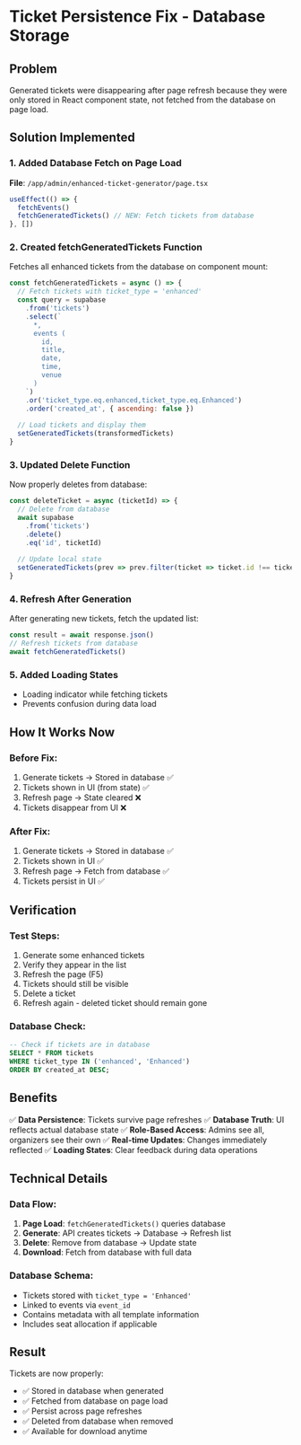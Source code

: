 # Ticket Persistence Fix - Database Storage

## Problem
Generated tickets were disappearing after page refresh because they were only stored in React component state, not fetched from the database on page load.

## Solution Implemented

### 1. Added Database Fetch on Page Load
**File**: `/app/admin/enhanced-ticket-generator/page.tsx`

```javascript
useEffect(() => {
  fetchEvents()
  fetchGeneratedTickets() // NEW: Fetch tickets from database
}, [])
```

### 2. Created fetchGeneratedTickets Function
Fetches all enhanced tickets from the database on component mount:

```javascript
const fetchGeneratedTickets = async () => {
  // Fetch tickets with ticket_type = 'enhanced'
  const query = supabase
    .from('tickets')
    .select(`
      *,
      events (
        id,
        title,
        date,
        time,
        venue
      )
    `)
    .or('ticket_type.eq.enhanced,ticket_type.eq.Enhanced')
    .order('created_at', { ascending: false })
  
  // Load tickets and display them
  setGeneratedTickets(transformedTickets)
}
```

### 3. Updated Delete Function
Now properly deletes from database:

```javascript
const deleteTicket = async (ticketId) => {
  // Delete from database
  await supabase
    .from('tickets')
    .delete()
    .eq('id', ticketId)
  
  // Update local state
  setGeneratedTickets(prev => prev.filter(ticket => ticket.id !== ticketId))
}
```

### 4. Refresh After Generation
After generating new tickets, fetch the updated list:

```javascript
const result = await response.json()
// Refresh tickets from database
await fetchGeneratedTickets()
```

### 5. Added Loading States
- Loading indicator while fetching tickets
- Prevents confusion during data load

## How It Works Now

### Before Fix:
1. Generate tickets → Stored in database ✅
2. Tickets shown in UI (from state) ✅
3. Refresh page → State cleared ❌
4. Tickets disappear from UI ❌

### After Fix:
1. Generate tickets → Stored in database ✅
2. Tickets shown in UI ✅
3. Refresh page → Fetch from database ✅
4. Tickets persist in UI ✅

## Verification

### Test Steps:
1. Generate some enhanced tickets
2. Verify they appear in the list
3. Refresh the page (F5)
4. Tickets should still be visible
5. Delete a ticket
6. Refresh again - deleted ticket should remain gone

### Database Check:
```sql
-- Check if tickets are in database
SELECT * FROM tickets 
WHERE ticket_type IN ('enhanced', 'Enhanced')
ORDER BY created_at DESC;
```

## Benefits

✅ **Data Persistence**: Tickets survive page refreshes
✅ **Database Truth**: UI reflects actual database state
✅ **Role-Based Access**: Admins see all, organizers see their own
✅ **Real-time Updates**: Changes immediately reflected
✅ **Loading States**: Clear feedback during data operations

## Technical Details

### Data Flow:
1. **Page Load**: `fetchGeneratedTickets()` queries database
2. **Generate**: API creates tickets → Database → Refresh list
3. **Delete**: Remove from database → Update state
4. **Download**: Fetch from database with full data

### Database Schema:
- Tickets stored with `ticket_type = 'Enhanced'`
- Linked to events via `event_id`
- Contains metadata with all template information
- Includes seat allocation if applicable

## Result

Tickets are now properly:
- ✅ Stored in database when generated
- ✅ Fetched from database on page load
- ✅ Persist across page refreshes
- ✅ Deleted from database when removed
- ✅ Available for download anytime